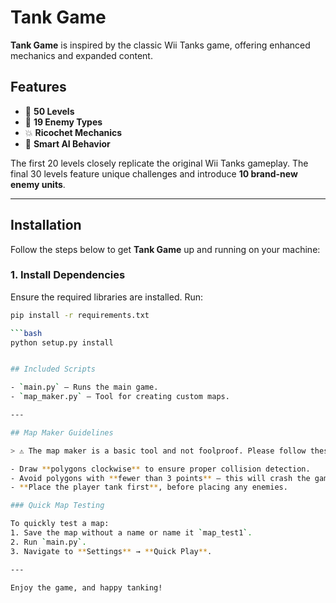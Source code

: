 # Tank Game

**Tank Game** is inspired by the classic Wii Tanks game, offering enhanced mechanics and expanded content.

## Features

- 🎯 **50 Levels**  
- 🤖 **19 Enemy Types**  
- 💥 **Ricochet Mechanics**  
- 🧠 **Smart AI Behavior**  

The first 20 levels closely replicate the original Wii Tanks gameplay. The final 30 levels feature unique challenges and introduce **10 brand-new enemy units**.

---

## Installation

Follow the steps below to get **Tank Game** up and running on your machine:

### 1. Install Dependencies

Ensure the required libraries are installed. Run:

```bash
pip install -r requirements.txt

```bash
python setup.py install


## Included Scripts

- `main.py` – Runs the main game.
- `map_maker.py` – Tool for creating custom maps.

---

## Map Maker Guidelines

> ⚠️ The map maker is a basic tool and not foolproof. Please follow these guidelines to avoid issues:

- Draw **polygons clockwise** to ensure proper collision detection.
- Avoid polygons with **fewer than 3 points** — this will crash the game.
- **Place the player tank first**, before placing any enemies.

### Quick Map Testing

To quickly test a map:
1. Save the map without a name or name it `map_test1`.
2. Run `main.py`.
3. Navigate to **Settings** → **Quick Play**.

---

Enjoy the game, and happy tanking!
